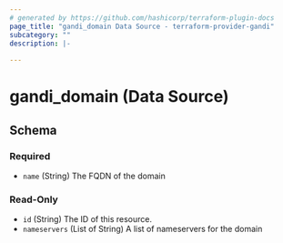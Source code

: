 ```yaml
---
# generated by https://github.com/hashicorp/terraform-plugin-docs
page_title: "gandi_domain Data Source - terraform-provider-gandi"
subcategory: ""
description: |-
  
---
```


# gandi_domain (Data Source)





<!-- schema generated by tfplugindocs -->
## Schema

### Required

- `name` (String) The FQDN of the domain

### Read-Only

- `id` (String) The ID of this resource.
- `nameservers` (List of String) A list of nameservers for the domain



